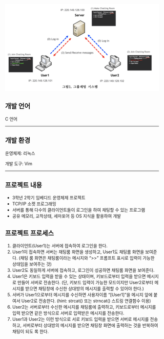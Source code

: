 ![title](img/title.png)

## 개발 언어

C 언어

---

## 개발 환경

운영체제: 리눅스

개발 도구: Vim

---

## 프로젝트 내용

- 3학년 2학기 임베디드 운영체제 프로젝트
- TCP/IP 소켓 프로그래밍
- 서버를 통해 다수의 클라이언트들이 로그인을 하여 채팅할 수 있는 프로그램
- 공유 메모리, 교착상태, 세마포어 등 OS 지식을 활용하여 개발

## 프로젝트 프로세스

1. 클라이언트(User1)는 서버에 접속하여 로그인을 한다.
2. User1이 접속하면 서버는 채팅룸 화면을 생성하고, User1도 채팅룸 화면을 보여준다. (채팅 룸 화면은 채팅룸이라는 메시지와 “>>” 프롬프트 표시로 입력이 가능한 상태임을 보여주는 것)
3. User2도 동일하게 서버에 접속하고, 로그인이 성공하면 채팅룸 화면을 보여준다.
4. User1은 키보드 입력을 받을 수 있는 상태이며, 키보드로부터 입력을 받으면 메시지로 만들어 서버로 전송한다. (단, 키보드 입력이 가능한 모드이지만 User2로부터 메시지를 받으면 채팅창에 수신한 상대방의 메시지를 출력할 수 있어야 한다.)
5. 서버가 User1으로부터 메시지를 수신하면 사용자이름 “[User1]”을 메시지 앞에 붙여서 User2로 전송한다. (hint: strcat() 또는 strncat() 스트링 연결함수 이용)
6. User2는 서버로부터 수신한 메시지를 채팅룸에 출력하고, 키보드로부터 메시지를 입력 받으면 같은 방식으로 서버로 입력받은 메시지를 전송한다.
7. User1과 User2는 이런 방식으로 서로 키보드 입력을 받으면 서버로 메시지를 전송하고, 서버로부터 상대방의 메시지를 받으면 채팅창 화면에 출력하는 것을 반복하여 채팅이 되도 록 한다.
